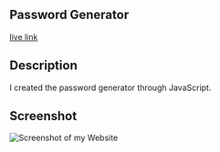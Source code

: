 ## Password Generator 

[live link](https://ivetteramos.github.io/JavaScriptPassword-/)

## Description
I created the password generator through JavaScript.

## Screenshot
![Screenshot of my Website](/images/GeneratorScreenshot.png)



